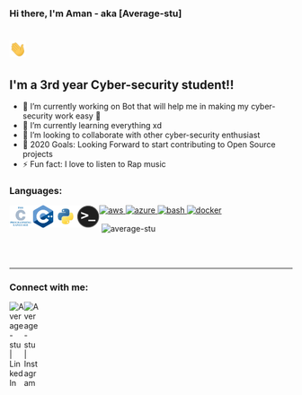 ### Hi there, I'm Aman - aka [Average-stu] <h1> <img  src="https://raw.githubusercontent.com/ABSphreak/ABSphreak/master/gifs/Hi.gif" width="30px"></h1>


## I'm a 3rd year Cyber-security student!!

- 🔭 I’m currently working on Bot that will help me in making my cyber-security work easy 🤣
- 🌱 I’m currently learning everything xd
- 👯 I’m looking to collaborate with other cyber-security enthusiast
- 🥅 2020 Goals: Looking Forward to start contributing  to Open Source projects
- ⚡ Fun fact: I love to listen to Rap music 


### Languages:

<img align="left" alt="C " width="40px" src="https://raw.githubusercontent.com/github/explore/80688e429a7d4ef2fca1e82350fe8e3517d3494d/topics/c/c.png" />
<img align="left" alt="C++ " width="40px" src="https://raw.githubusercontent.com/github/explore/80688e429a7d4ef2fca1e82350fe8e3517d3494d/topics/cpp/cpp.png" />
<img align="left" alt="Python " width="40px" src="https://raw.githubusercontent.com/github/explore/80688e429a7d4ef2fca1e82350fe8e3517d3494d/topics/python/python.png" />
<img align="left" alt="Terminal" width="40px" src="https://raw.githubusercontent.com/github/explore/80688e429a7d4ef2fca1e82350fe8e3517d3494d/topics/terminal/terminal.png" />

<p align="left">
<a href="https://aws.amazon.com" target="_blank"> <img src="https://devicons.github.io/devicon/devicon.git/icons/amazonwebservices/amazonwebservices-original-wordmark.svg" alt="aws" width="40" height="40"/>
</a> <a href="https://azure.microsoft.com/en-in/" target="_blank"> <img src="https://www.vectorlogo.zone/logos/microsoft_azure/microsoft_azure-icon.svg" alt="azure" width="40" height="40"/> </a> 
<a href="https://www.gnu.org/software/bash/" target="_blank"> <img src="https://www.vectorlogo.zone/logos/gnu_bash/gnu_bash-icon.svg" alt="bash" width="40" height="40"/> </a>
<a href="https://www.docker.com/" target="_blank"> <img src="https://devicons.github.io/devicon/devicon.git/icons/docker/docker-original-wordmark.svg" alt="docker" width="40" height="40"/> </a> 
</p>

<p>&nbsp;<img align="center" src="https://github-readme-stats.vercel.app/api?username=average-stu&show_icons=true" alt="average-stu" /></p>
<br />
<br />

---

### Connect with me:

[<img align="left" alt="Average-stu | LinkedIn" width="26px" src="https://cdn.jsdelivr.net/npm/simple-icons@v3/icons/linkedin.svg" />][linkedin]
[<img align="left" alt="Average-stu | Instagram" width="26px" src="https://cdn.jsdelivr.net/npm/simple-icons@v3/icons/instagram.svg" />][instagram]

<br />

[instagram]: https://instagram.com/ksingh_aman
[linkedin]: https://www.linkedin.com/in/aman-kumar-441190178/
